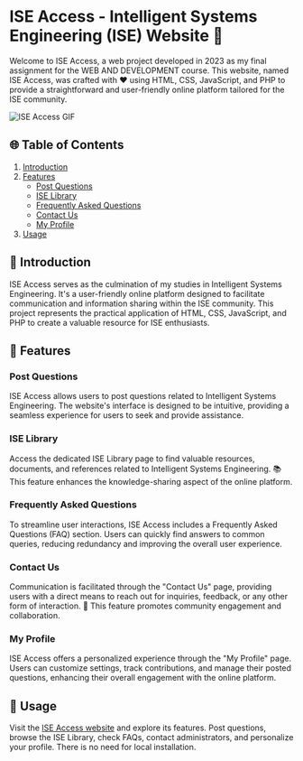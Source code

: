 # ISE Access - Intelligent Systems Engineering (ISE) Website 🚀

Welcome to ISE Access, a web project developed in 2023 as my final assignment for the WEB AND DEVELOPMENT course. This website, named ISE Access, was crafted with ❤️ using HTML, CSS, JavaScript, and PHP to provide a straightforward and user-friendly online platform tailored for the ISE community.

![ISE Access GIF](https://github.com/Amal-Emad/WEB-PROGRAMMING-/blob/registration/290079079-231375ce-58a3-4c3b-85c8-44ea51d1318f.gif)

## 🌐 Table of Contents

1. [Introduction](#introduction)
2. [Features](#features)
    - [Post Questions](#post-questions)
    - [ISE Library](#ise-library)
    - [Frequently Asked Questions](#frequently-asked-questions)
    - [Contact Us](#contact-us)
    - [My Profile](#my-profile)
3. [Usage](#usage)


## 🚀 Introduction

ISE Access serves as the culmination of my studies in Intelligent Systems Engineering. It's a user-friendly online platform designed to facilitate communication and information sharing within the ISE community. This project represents the practical application of HTML, CSS, JavaScript, and PHP to create a valuable resource for ISE enthusiasts.

## 🌟 Features

### Post Questions

ISE Access allows users to post questions related to Intelligent Systems Engineering. The website's interface is designed to be intuitive, providing a seamless experience for users to seek and provide assistance.

### ISE Library

Access the dedicated ISE Library page to find valuable resources, documents, and references related to Intelligent Systems Engineering. 📚 This feature enhances the knowledge-sharing aspect of the online platform.

### Frequently Asked Questions

To streamline user interactions, ISE Access includes a Frequently Asked Questions (FAQ) section. Users can quickly find answers to common queries, reducing redundancy and improving the overall user experience.

### Contact Us

Communication is facilitated through the "Contact Us" page, providing users with a direct means to reach out for inquiries, feedback, or any other form of interaction. 💬 This feature promotes community engagement and collaboration.

### My Profile

ISE Access offers a personalized experience through the "My Profile" page. Users can customize settings, track contributions, and manage their posted questions, enhancing their overall engagement with the online platform.

## 🚀 Usage

Visit the [ISE Access website](#yourwebsiteurl) and explore its features. Post questions, browse the ISE Library, check FAQs, contact administrators, and personalize your profile. There is no need for local installation.


